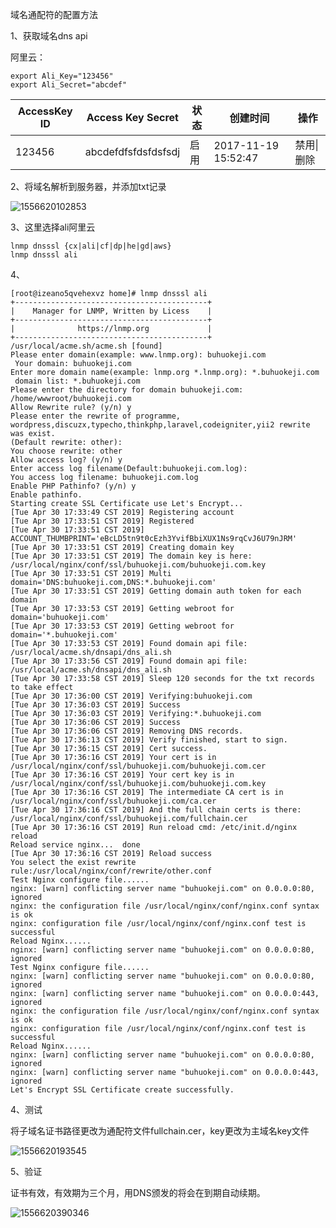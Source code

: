 域名通配符的配置方法

1、获取域名dns api

阿里云：

```
export Ali_Key="123456"
export Ali_Secret="abcdef"
```

| AccessKey ID | Access Key Secret   | 状态 | 创建时间            | 操作       |
| ------------ | ------------------- | ---- | ------------------- | ---------- |
| 123456       | abcdefdfsfdsfdsfsdj | 启用 | 2017-11-19 15:52:47 | 禁用\|删除 |

2、将域名解析到服务器，并添加txt记录

![1556620102853](C:\Users\buhuo02\AppData\Roaming\Typora\typora-user-images\1556620102853.png)

3、这里选择ali阿里云

```
lnmp dnsssl {cx|ali|cf|dp|he|gd|aws}
lnmp dnsssl ali
```

4、

```shell
[root@izeano5qvehexvz home]# lnmp dnsssl ali
+-------------------------------------------+
|    Manager for LNMP, Written by Licess    |
+-------------------------------------------+
|              https://lnmp.org             |
+-------------------------------------------+
/usr/local/acme.sh/acme.sh [found]
Please enter domain(example: www.lnmp.org): buhuokeji.com
 Your domain: buhuokeji.com
Enter more domain name(example: lnmp.org *.lnmp.org): *.buhuokeji.com
 domain list: *.buhuokeji.com
Please enter the directory for domain buhuokeji.com: /home/wwwroot/buhuokeji.com
Allow Rewrite rule? (y/n) y
Please enter the rewrite of programme, 
wordpress,discuzx,typecho,thinkphp,laravel,codeigniter,yii2 rewrite was exist.
(Default rewrite: other): 
You choose rewrite: other
Allow access log? (y/n) y
Enter access log filename(Default:buhuokeji.com.log): 
You access log filename: buhuokeji.com.log
Enable PHP Pathinfo? (y/n) y
Enable pathinfo.
Starting create SSL Certificate use Let's Encrypt...
[Tue Apr 30 17:33:49 CST 2019] Registering account
[Tue Apr 30 17:33:51 CST 2019] Registered
[Tue Apr 30 17:33:51 CST 2019] ACCOUNT_THUMBPRINT='eBcLD5tn9t0cEzh3YvifBbiXUX1Ns9rqCvJ6U79nJRM'
[Tue Apr 30 17:33:51 CST 2019] Creating domain key
[Tue Apr 30 17:33:51 CST 2019] The domain key is here: /usr/local/nginx/conf/ssl/buhuokeji.com/buhuokeji.com.key
[Tue Apr 30 17:33:51 CST 2019] Multi domain='DNS:buhuokeji.com,DNS:*.buhuokeji.com'
[Tue Apr 30 17:33:51 CST 2019] Getting domain auth token for each domain
[Tue Apr 30 17:33:53 CST 2019] Getting webroot for domain='buhuokeji.com'
[Tue Apr 30 17:33:53 CST 2019] Getting webroot for domain='*.buhuokeji.com'
[Tue Apr 30 17:33:53 CST 2019] Found domain api file: /usr/local/acme.sh/dnsapi/dns_ali.sh
[Tue Apr 30 17:33:56 CST 2019] Found domain api file: /usr/local/acme.sh/dnsapi/dns_ali.sh
[Tue Apr 30 17:33:58 CST 2019] Sleep 120 seconds for the txt records to take effect
[Tue Apr 30 17:36:00 CST 2019] Verifying:buhuokeji.com
[Tue Apr 30 17:36:03 CST 2019] Success
[Tue Apr 30 17:36:03 CST 2019] Verifying:*.buhuokeji.com
[Tue Apr 30 17:36:06 CST 2019] Success
[Tue Apr 30 17:36:06 CST 2019] Removing DNS records.
[Tue Apr 30 17:36:13 CST 2019] Verify finished, start to sign.
[Tue Apr 30 17:36:15 CST 2019] Cert success.
[Tue Apr 30 17:36:16 CST 2019] Your cert is in  /usr/local/nginx/conf/ssl/buhuokeji.com/buhuokeji.com.cer 
[Tue Apr 30 17:36:16 CST 2019] Your cert key is in  /usr/local/nginx/conf/ssl/buhuokeji.com/buhuokeji.com.key 
[Tue Apr 30 17:36:16 CST 2019] The intermediate CA cert is in  /usr/local/nginx/conf/ssl/buhuokeji.com/ca.cer 
[Tue Apr 30 17:36:16 CST 2019] And the full chain certs is there:  /usr/local/nginx/conf/ssl/buhuokeji.com/fullchain.cer 
[Tue Apr 30 17:36:16 CST 2019] Run reload cmd: /etc/init.d/nginx reload
Reload service nginx...  done
[Tue Apr 30 17:36:16 CST 2019] Reload success
You select the exist rewrite rule:/usr/local/nginx/conf/rewrite/other.conf
Test Nginx configure file......
nginx: [warn] conflicting server name "buhuokeji.com" on 0.0.0.0:80, ignored
nginx: the configuration file /usr/local/nginx/conf/nginx.conf syntax is ok
nginx: configuration file /usr/local/nginx/conf/nginx.conf test is successful
Reload Nginx......
nginx: [warn] conflicting server name "buhuokeji.com" on 0.0.0.0:80, ignored
Test Nginx configure file......
nginx: [warn] conflicting server name "buhuokeji.com" on 0.0.0.0:80, ignored
nginx: [warn] conflicting server name "buhuokeji.com" on 0.0.0.0:443, ignored
nginx: the configuration file /usr/local/nginx/conf/nginx.conf syntax is ok
nginx: configuration file /usr/local/nginx/conf/nginx.conf test is successful
Reload Nginx......
nginx: [warn] conflicting server name "buhuokeji.com" on 0.0.0.0:80, ignored
nginx: [warn] conflicting server name "buhuokeji.com" on 0.0.0.0:443, ignored
Let's Encrypt SSL Certificate create successfully.
```

4、测试

将子域名证书路径更改为通配符文件fullchain.cer，key更改为主域名key文件

![1556620193545](C:\Users\buhuo02\AppData\Roaming\Typora\typora-user-images\1556620193545.png)

5、验证

证书有效，有效期为三个月，用DNS颁发的将会在到期自动续期。

![1556620390346](C:\Users\buhuo02\AppData\Roaming\Typora\typora-user-images\1556620390346.png)

